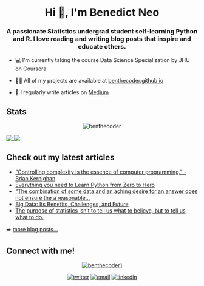 <h1 align="center">Hi 👋, I'm Benedict Neo</h1>
<h3 align="center">A passionate Statistics undergrad student self-learning Python and R. I love reading and writing blog posts that inspire and educate others.</h3>


- 💻 I’m currently taking the course Data Science Specialization by JHU on Coursera

- 👨‍💻 All of my projects are available at [benthecoder.github.io](https://benthecoder.github.io)

- 📝 I regularly write articles on [Medium](https://medium.com/@benthecoder07)


## Stats

<p align="center"> <img src="https://komarev.com/ghpvc/?username=benthecoder&label=Profile%20views&color=0e75b6&style=flat" alt="benthecoder" /> </p>

<a href="https://github.com/anuraghazra/github-readme-stats">
  <img align="center" src="https://github-readme-stats.vercel.app/api?username=benthecoder&count_private=true&show_icons=true&theme=midnight-purple&hide_rank=false" />
</a>
<a href="https://github.com/anuraghazra/convoychat">
  <img align="center" src="https://github-readme-stats.vercel.app/api/top-langs/?username=benthecoder&layout=compact" />
</a>

## Check out my latest articles

<!-- BLOG-POST-LIST:START -->
- [“Controlling complexity is the essence of computer programming.” -Brian Kernighan](https://medium.com/@benthecoder07/controlling-complexity-is-the-essence-of-computer-programming-brian-kernighan-fc6647af998a?source=rss-9a24cc840494------2)
- [Everything you need to Learn Python from Zero to Hero](https://towardsdatascience.com/everything-you-need-to-learn-python-from-zero-to-hero-3dc950cb1b4c?source=rss-9a24cc840494------2)
- [“The combination of some data and an aching desire for an answer does not ensure the a reasonable…](https://medium.com/@benthecoder07/the-combination-of-some-data-and-an-aching-desire-for-an-answer-does-not-ensure-the-a-reasonable-e79ce2c5a78b?source=rss-9a24cc840494------2)
- [Big Data: Its Benefits, Challenges, and Future](https://towardsdatascience.com/big-data-its-benefits-challenges-and-future-6fddd69ab927?source=rss-9a24cc840494------2)
- [The purpose of statistics isn’t to tell us what to believe, but to tell us what to do.](https://medium.com/@benthecoder07/the-purpose-of-statistics-isnt-to-tell-us-what-to-believe-but-to-tell-us-what-to-do-63e5fd598e5c?source=rss-9a24cc840494------2)
<!-- BLOG-POST-LIST:END -->

➡️ [more blog posts...](https://codestackr.com)

## Connect with me!


<p align="center"> <a href="https://twitter.com/benthecoder1" target="blank"><img src="https://img.shields.io/twitter/follow/benthecoder1?logo=twitter&style=for-the-badge" alt="benthecoder1" /></a> </p>

<p align="center">
  <a href="https://twitter.com/benthecoder1"><img src="https://img.icons8.com/color/96/000000/twitter-squared.png" alt="twitter"/></a>
  <a href="mailto:benthecoder07@gmail.com"><img src="https://img.icons8.com/color/96/000000/gmail.png" alt="email"/></a>
  <a href="https://www.linkedin.com/in/benedictneo"><img src="https://img.icons8.com/color/96/000000/linkedin.png" alt="linkedin"/></a>
</p>

